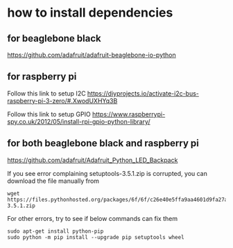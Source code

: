 # how to install dependencies

## for beaglebone black

https://github.com/adafruit/adafruit-beaglebone-io-python

## for raspberry pi

Follow this link to setup I2C https://diyprojects.io/activate-i2c-bus-raspberry-pi-3-zero/#.XwodUXHYq3B

Follow this link to setup GPIO https://www.raspberrypi-spy.co.uk/2012/05/install-rpi-gpio-python-library/


## for both beaglebone black and raspberry pi

https://github.com/adafruit/Adafruit_Python_LED_Backpack

If you see error complaining setuptools-3.5.1.zip is corrupted, you can download the file manually from 
```
wget https://files.pythonhosted.org/packages/6f/6f/c26e40e5ffa9aa4601d9fa27a7238ef38bf15d19e683a5edb2524cf156ab/setuptools-3.5.1.zip
```

For other errors, try to see if below commands can fix them
```
sudo apt-get install python-pip
sudo python -m pip install --upgrade pip setuptools wheel
```
